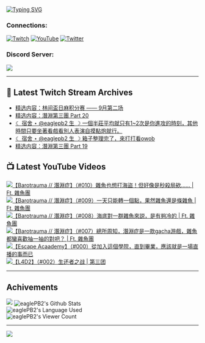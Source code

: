 <!--### Hello people, I'm EaglePB2 - The one who building something for fun 👋
Thank you for standby for this profile.   
The purpose of this profile is coming soon.   
You may come back later, as you wish if this readme.md is updated.   -->

<a href="https://git.io/typing-svg"><img src="https://readme-typing-svg.herokuapp.com?font=Fira+Code&duration=1000&pause=5000&vCenter=true&random=false&width=500&lines=%F0%9F%91%8B+Hello+Everyone%2C+I'm+EaglePB2.;%F0%9F%99%87+Thank+you+for+stopping+by+my+profile.+;%F0%9F%94%AD+%3D%3D%3D%3D+%F0%9F%94%AD;%F0%9F%91%8B+%E4%BD%A0%E5%A5%BD%EF%BC%8C%E6%AD%A1%E8%BF%8E%E4%BE%86%E5%88%B0%E6%88%91%E7%9A%84%E4%BB%A3%E7%A2%BC%E5%BA%AB%E3%80%82;%F0%9F%99%87+%E6%84%9F%E8%AC%9D%E5%89%8D%E4%BE%86%E5%8F%83%E8%A7%80%E5%B0%8F%E5%B1%8B+owo~" alt="Typing SVG" /></a>

### Connections:

[![Twitch](https://img.shields.io/badge/Twitch-9347FF?style=flat-square&logo=twitch&logoColor=white)](https://www.twitch.tv/eaglepb2)
[![YouTube](https://img.shields.io/badge/YouTube-%23FF0000.svg?style=flat-square&logo=YouTube&logoColor=white)](https://www.youtube.com/eaglepb2)
[![Twitter](https://img.shields.io/badge/Twitter-%231DA1F2.svg?style=flat-square&logo=Twitter&logoColor=white)](https://twitter.com/eaglepb2)

### Discord Server:

[![](https://invidget.switchblade.xyz/qKrub9b?theme=dark&language=ch)](https://discord.gg/qKrub9b)

---

## 👾 Latest Twitch Stream Archives
<!-- TWITCH:START -->
- [精选内容：林间盃日麻积分赛 —— 9月第二场](https://www.twitch.tv/videos/2249249734)
- [精选内容：潛淵第三團 Part 20](https://www.twitch.tv/videos/2249249537)
- [☾ 宿舍 ⋆ @eaglepb2 生 ☽ 一個半莊平均就只有1~2次是你進攻的時刻，其他時間只要坐著看戲看別人表演自摸點炮就行。](https://www.twitch.tv/videos/2248276015)
- [☾ 宿舍 ⋆ @eaglepb2 生 ☽ 箱子整理完了，來打打看owob](https://www.twitch.tv/videos/2245821137)
- [精选内容：潛淵第三團 Part 19](https://www.twitch.tv/videos/2245673165)
<!-- TWITCH:END -->



## 📺 Latest YouTube Videos
<!-- YOUTUBE:START -->
<!-- YOUTUBE:END -->

<!-- BEGIN YOUTUBE-CARDS -->
<a href="https://www.youtube.com/watch?v=WNmGeLZLyXw">
  <picture>
    <source media="(prefers-color-scheme: dark)" srcset="https://ytcards.demolab.com/?id=WNmGeLZLyXw&title=%E3%80%90Barotrauma+%2F%2F+%E6%BD%9B%E6%B7%B5%E7%97%87%E3%80%91%EF%BC%88%23010%EF%BC%89%E9%9B%9C%E9%AD%9A%E4%B9%9F%E6%83%B3%E6%89%93%E6%B5%B7%E7%9B%9C%EF%BC%81%E4%BD%86%E5%A5%BD%E5%83%8F%E6%98%AF%E7%A7%92%E6%AE%BA%E5%B1%80%E6%AC%B8%E2%80%A6%E2%80%A6+%7C+Ft.+%E9%9B%9C%E9%AD%9A%E5%9C%98&lang=zh&timestamp=1726109126&background_color=%230d1117&title_color=%23ffffff&stats_color=%23dedede&max_title_lines=1&width=250&border_radius=5&duration=10685">
    <img src="https://ytcards.demolab.com/?id=WNmGeLZLyXw&title=%E3%80%90Barotrauma+%2F%2F+%E6%BD%9B%E6%B7%B5%E7%97%87%E3%80%91%EF%BC%88%23010%EF%BC%89%E9%9B%9C%E9%AD%9A%E4%B9%9F%E6%83%B3%E6%89%93%E6%B5%B7%E7%9B%9C%EF%BC%81%E4%BD%86%E5%A5%BD%E5%83%8F%E6%98%AF%E7%A7%92%E6%AE%BA%E5%B1%80%E6%AC%B8%E2%80%A6%E2%80%A6+%7C+Ft.+%E9%9B%9C%E9%AD%9A%E5%9C%98&lang=zh&timestamp=1726109126&background_color=%23ffffff&title_color=%2324292f&stats_color=%2357606a&max_title_lines=1&width=250&border_radius=5&duration=10685" alt="【Barotrauma // 潛淵症】（#010）雜魚也想打海盜！但好像是秒殺局欸…… | Ft. 雜魚團" title="【Barotrauma // 潛淵症】（#010）雜魚也想打海盜！但好像是秒殺局欸…… | Ft. 雜魚團">
  </picture>
</a>
<a href="https://www.youtube.com/watch?v=kVzigf3JSPE">
  <picture>
    <source media="(prefers-color-scheme: dark)" srcset="https://ytcards.demolab.com/?id=kVzigf3JSPE&title=%E3%80%90Barotrauma+%2F%2F+%E6%BD%9B%E6%B7%B5%E7%97%87%E3%80%91%EF%BC%88%23009%EF%BC%89%E4%B8%80%E5%A4%A9%E5%8F%AA%E8%83%BD%E8%BD%89%E4%B8%80%E5%80%8B%E9%BB%9E%EF%BC%8C%E6%9E%9C%E7%84%B6%E9%9B%9C%E9%AD%9A%E9%82%84%E6%98%AF%E6%A2%9D%E9%9B%9C%E9%AD%9A+%7C+Ft.+%E9%9B%9C%E9%AD%9A%E5%9C%98&lang=zh&timestamp=1726036118&background_color=%230d1117&title_color=%23ffffff&stats_color=%23dedede&max_title_lines=1&width=250&border_radius=5&duration=12073">
    <img src="https://ytcards.demolab.com/?id=kVzigf3JSPE&title=%E3%80%90Barotrauma+%2F%2F+%E6%BD%9B%E6%B7%B5%E7%97%87%E3%80%91%EF%BC%88%23009%EF%BC%89%E4%B8%80%E5%A4%A9%E5%8F%AA%E8%83%BD%E8%BD%89%E4%B8%80%E5%80%8B%E9%BB%9E%EF%BC%8C%E6%9E%9C%E7%84%B6%E9%9B%9C%E9%AD%9A%E9%82%84%E6%98%AF%E6%A2%9D%E9%9B%9C%E9%AD%9A+%7C+Ft.+%E9%9B%9C%E9%AD%9A%E5%9C%98&lang=zh&timestamp=1726036118&background_color=%23ffffff&title_color=%2324292f&stats_color=%2357606a&max_title_lines=1&width=250&border_radius=5&duration=12073" alt="【Barotrauma // 潛淵症】（#009）一天只能轉一個點，果然雜魚還是條雜魚 | Ft. 雜魚團" title="【Barotrauma // 潛淵症】（#009）一天只能轉一個點，果然雜魚還是條雜魚 | Ft. 雜魚團">
  </picture>
</a>
<a href="https://www.youtube.com/watch?v=yaze1z-jwvw">
  <picture>
    <source media="(prefers-color-scheme: dark)" srcset="https://ytcards.demolab.com/?id=yaze1z-jwvw&title=%E3%80%90Barotrauma+%2F%2F+%E6%BD%9B%E6%B7%B5%E7%97%87%E3%80%91%EF%BC%88%23008%EF%BC%89%E6%B5%B7%E5%BA%95%E5%B0%8D%E4%B8%80%E7%BE%A4%E9%9B%9C%E9%AD%9A%E4%BE%86%E8%AA%AC%EF%BC%8C%E6%98%AF%E6%9C%89%E5%A4%A0%E5%86%B7%E7%9A%84+%7C+Ft.+%E9%9B%9C%E9%AD%9A%E5%9C%98&lang=zh&timestamp=1725942532&background_color=%230d1117&title_color=%23ffffff&stats_color=%23dedede&max_title_lines=1&width=250&border_radius=5&duration=11587">
    <img src="https://ytcards.demolab.com/?id=yaze1z-jwvw&title=%E3%80%90Barotrauma+%2F%2F+%E6%BD%9B%E6%B7%B5%E7%97%87%E3%80%91%EF%BC%88%23008%EF%BC%89%E6%B5%B7%E5%BA%95%E5%B0%8D%E4%B8%80%E7%BE%A4%E9%9B%9C%E9%AD%9A%E4%BE%86%E8%AA%AC%EF%BC%8C%E6%98%AF%E6%9C%89%E5%A4%A0%E5%86%B7%E7%9A%84+%7C+Ft.+%E9%9B%9C%E9%AD%9A%E5%9C%98&lang=zh&timestamp=1725942532&background_color=%23ffffff&title_color=%2324292f&stats_color=%2357606a&max_title_lines=1&width=250&border_radius=5&duration=11587" alt="【Barotrauma // 潛淵症】（#008）海底對一群雜魚來説，是有夠冷的 | Ft. 雜魚團" title="【Barotrauma // 潛淵症】（#008）海底對一群雜魚來説，是有夠冷的 | Ft. 雜魚團">
  </picture>
</a>
<a href="https://www.youtube.com/watch?v=Rc_h8nCCOlU">
  <picture>
    <source media="(prefers-color-scheme: dark)" srcset="https://ytcards.demolab.com/?id=Rc_h8nCCOlU&title=%E3%80%90Barotrauma+%2F%2F+%E6%BD%9B%E6%B7%B5%E7%97%87%E3%80%91%EF%BC%88%23007%EF%BC%89%E7%B8%BD%E6%89%80%E5%91%A8%E7%9F%A5%EF%BC%8C%E6%BD%9B%E6%B7%B5%E7%97%87%E6%98%AF%E4%B8%80%E6%AC%BEgacha%E6%B8%B8%E6%88%B2%EF%BC%8C%E9%9B%9C%E9%AD%9A%E9%83%BD%E8%A0%BB%E5%96%9C%E6%AD%A1%E6%8A%BD%E4%B8%80%E6%8A%BD%E7%9A%84%E5%B0%8D%E5%90%A7%EF%BC%9F+%7C+Ft.+%E9%9B%9C%E9%AD%9A%E5%9C%98&lang=zh&timestamp=1725850086&background_color=%230d1117&title_color=%23ffffff&stats_color=%23dedede&max_title_lines=1&width=250&border_radius=5&duration=12059">
    <img src="https://ytcards.demolab.com/?id=Rc_h8nCCOlU&title=%E3%80%90Barotrauma+%2F%2F+%E6%BD%9B%E6%B7%B5%E7%97%87%E3%80%91%EF%BC%88%23007%EF%BC%89%E7%B8%BD%E6%89%80%E5%91%A8%E7%9F%A5%EF%BC%8C%E6%BD%9B%E6%B7%B5%E7%97%87%E6%98%AF%E4%B8%80%E6%AC%BEgacha%E6%B8%B8%E6%88%B2%EF%BC%8C%E9%9B%9C%E9%AD%9A%E9%83%BD%E8%A0%BB%E5%96%9C%E6%AD%A1%E6%8A%BD%E4%B8%80%E6%8A%BD%E7%9A%84%E5%B0%8D%E5%90%A7%EF%BC%9F+%7C+Ft.+%E9%9B%9C%E9%AD%9A%E5%9C%98&lang=zh&timestamp=1725850086&background_color=%23ffffff&title_color=%2324292f&stats_color=%2357606a&max_title_lines=1&width=250&border_radius=5&duration=12059" alt="【Barotrauma // 潛淵症】（#007）總所周知，潛淵症是一款gacha游戲，雜魚都蠻喜歡抽一抽的對吧？ | Ft. 雜魚團" title="【Barotrauma // 潛淵症】（#007）總所周知，潛淵症是一款gacha游戲，雜魚都蠻喜歡抽一抽的對吧？ | Ft. 雜魚團">
  </picture>
</a>
<a href="https://www.youtube.com/watch?v=DgM9IQp16dE">
  <picture>
    <source media="(prefers-color-scheme: dark)" srcset="https://ytcards.demolab.com/?id=DgM9IQp16dE&title=%E3%80%90Escape+Acaademy%E3%80%91%EF%BC%88%23000%EF%BC%89%E5%BE%9E%E5%8A%A0%E5%85%A5%E9%80%99%E5%80%8B%E5%AD%B8%E9%99%A2%EF%BC%8C%E7%9B%B4%E5%88%B0%E7%95%A2%E6%A5%AD%EF%BC%8C%E6%87%89%E8%A9%B2%E5%B0%B1%E6%98%AF%E4%B8%80%E5%A0%B4%E7%9B%B4%E6%92%AD%E7%9A%84%E4%BA%8B%E8%80%8C%E5%B7%B2&lang=zh&timestamp=1725781896&background_color=%230d1117&title_color=%23ffffff&stats_color=%23dedede&max_title_lines=1&width=250&border_radius=5&duration=13372">
    <img src="https://ytcards.demolab.com/?id=DgM9IQp16dE&title=%E3%80%90Escape+Acaademy%E3%80%91%EF%BC%88%23000%EF%BC%89%E5%BE%9E%E5%8A%A0%E5%85%A5%E9%80%99%E5%80%8B%E5%AD%B8%E9%99%A2%EF%BC%8C%E7%9B%B4%E5%88%B0%E7%95%A2%E6%A5%AD%EF%BC%8C%E6%87%89%E8%A9%B2%E5%B0%B1%E6%98%AF%E4%B8%80%E5%A0%B4%E7%9B%B4%E6%92%AD%E7%9A%84%E4%BA%8B%E8%80%8C%E5%B7%B2&lang=zh&timestamp=1725781896&background_color=%23ffffff&title_color=%2324292f&stats_color=%2357606a&max_title_lines=1&width=250&border_radius=5&duration=13372" alt="【Escape Acaademy】（#000）從加入這個學院，直到畢業，應該就是一場直播的事而已" title="【Escape Acaademy】（#000）從加入這個學院，直到畢業，應該就是一場直播的事而已">
  </picture>
</a>
<a href="https://www.youtube.com/watch?v=omWXfe_L71Q">
  <picture>
    <source media="(prefers-color-scheme: dark)" srcset="https://ytcards.demolab.com/?id=omWXfe_L71Q&title=%E3%80%90L4D2%E3%80%91%EF%BC%88%23002%EF%BC%89%E7%94%9F%E8%BF%98%E8%80%85%E4%B9%8B%E6%88%98+%7C+%E7%AC%AC%E4%B8%89%E5%9B%A2&lang=zh&timestamp=1725681898&background_color=%230d1117&title_color=%23ffffff&stats_color=%23dedede&max_title_lines=1&width=250&border_radius=5&duration=11328">
    <img src="https://ytcards.demolab.com/?id=omWXfe_L71Q&title=%E3%80%90L4D2%E3%80%91%EF%BC%88%23002%EF%BC%89%E7%94%9F%E8%BF%98%E8%80%85%E4%B9%8B%E6%88%98+%7C+%E7%AC%AC%E4%B8%89%E5%9B%A2&lang=zh&timestamp=1725681898&background_color=%23ffffff&title_color=%2324292f&stats_color=%2357606a&max_title_lines=1&width=250&border_radius=5&duration=11328" alt="【L4D2】（#002）生还者之战 | 第三团" title="【L4D2】（#002）生还者之战 | 第三团">
  </picture>
</a>
<!-- END YOUTUBE-CARDS -->

---

## Achivements
[![](https://github-profile-trophy.vercel.app/?username=eaglepb2&theme=monokai&no-bg=true&&title=Repositories,Issues,Commit,MultiLanguage)](https://github.com/anuraghazra/github-readme-stats)
<img align="center" alt="eaglePB2's Github Stats" src="https://github-readme-stats.vercel.app/api?username=eaglePB2&show_icons=true&hide_border=true&theme=merko" />
<br>
<img align="center" alt="eaglePB2's Language Used" src="https://github-readme-stats.vercel.app/api/top-langs/?username=eaglePB2&show_icons=true&hide_border=true&theme=merko&layout=compact&langs_count=8" />
<br>
<img align="center" alt="eaglePB2's Viewer Count" src="https://visitcount.itsvg.in/api?id=eaglepb2&label=Profile%20Views&color=3&icon=5&pretty=true" />

<hr>

<!-- RANDOMQUOTE:START -->
![](https://quotes-github-readme.vercel.app/api?type=horizontal&theme=merko)
<!-- RANDOMQUOTE:END -->


<!--
       _____   _   _   _____       _____   _   _   ____   
      |_   _| | | | | |  ___|     |  ___| | \ | | |  _  \  
        | |   | |_| | | |___      | |___  |  \| | | | | | 
        | |   |  _  | |  ___|     |  ___| |     | | | | | 
        | |   | | | | | |___      | |___  | |\  | | |_| | 
        |_|   |_| |_| |_____|     |_____| |_| \_| |____ / 
      
-->
